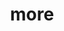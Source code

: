---
layout: page
title: more
nav: true
nav_order: 6
dropdown: true
children: 
    - title: cv
      permalink: /cv/
    # - title: divider
---